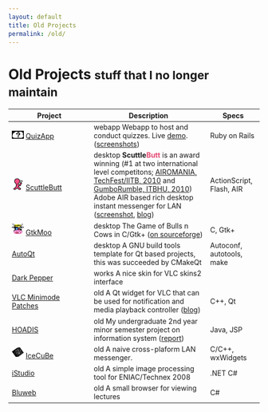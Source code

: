 ```yaml
---
layout: default
title: Old Projects
permalink: /old/
---
```


<div class="page-header">
  <h1 class="section">Old Projects <small>stuff that I no longer maintain</small></h1>
</div>

<table class="table table-striped table-bordered">
  <thead>
    <tr>
      <th style="min-width: 150px;">Project</th>
      <th>Description</th>
      <th>Specs</th>
    </tr>
  </thead>
  <tbody>
    <tr>
      <td><img src="/images/projects/quizapp-small.png"> <a href="/files/old/quizapp.zip">QuizApp</a></td>
      <td><span class="label label-success">webapp</span> Webapp to host and conduct quizzes. Live <a href="http://quizapp.herokuapp.com/">demo</a>. (<a href="https://github.com/bhaisahab/old/tree/master/quizapp/public/images/screenshot">screenshots</a>)</td>
      <td>Ruby on Rails</td>
    </tr>
    <tr>
      <td><img src="/images/projects/scuttlebutt-small.png"> <a href="/files/old/scuttlebutt.zip">ScuttleButt</a></td>
      <td><span class="label label-warning">desktop</span> <strong>Scuttle<span style="color: rgb(228, 73, 114);">Butt</span></strong> is an award winning (#1 at two international level competitons; <a target="_blank" href="http://techfest.org">AIROMANIA, TechFest/IITB, 2010</a> and <a href="http://itbhu.ac.in/codefest/2010/gumbo-rumble.html">GumboRumble, ITBHU, 2010</a>) Adobe AIR based rich desktop instant messenger for LAN (<a href="/images/scuttlebutt-shot.jpg">screenshot</a>, <a href="/logs/scuttlebutt/">blog</a>)</td>
      <td>ActionScript, Flash, AIR</td>
    </tr>
    <tr>
      <td><img src="/images/projects/gtkmoo-small.png"> <a href="/files/old/gtkmoo.zip">GtkMoo</a></td>
      <td><span class="label label-warning">desktop</span> The Game of Bulls n Cows in C/Gtk+ (<a href="http://gtk-moo.sourceforge.net">on sourceforge</a>)</td>
      <td>C, Gtk+</td>
    </tr>
    <tr>
      <td><a href="/files/old/autoqt.zip">AutoQt</a></td>
      <td><span class="label label-warning">desktop</span> A GNU build tools template for Qt based projects, this was succeeded by CMakeQt</td>
      <td>Autoconf, autotools, make</td>
    </tr>
    <tr>
      <td><a href="/files/old/dark-pepper.vlt">Dark Pepper</a></td>
      <td><span class="label label-success">works</span> A nice skin for VLC skins2 interface</td>
      <td></td>
    </tr>
    <tr>
      <td><a href="/files/old/vlc-minimode.zip">VLC Minimode Patches</a></td>
      <td><span class="label">old</span> A Qt widget for VLC that can be used for notification and media playback controller (<a href="/logs/story-of-a-notification-widget/">blog</a>)</td>
      <td>C++, Qt</td>
    </tr>
    <tr>
      <td><a href="/files/old/hoadis.zip">HOADIS</a></td>
      <td><span class="label">old</span> My undergraduate 2nd year minor semester project on information system (<a href="/files/docs/swlab-report-hoadis.pdf">report</a>)</td>
      <td>Java, JSP</td>
    </tr>
    <tr>
      <td><img src="/images/projects/obsolete-small.png"> <a href="/files/old/icecube.zip">IceCuBe</a></td>
      <td><span class="label">old</span> A naive cross-plaform LAN messenger.</td>
      <td>C/C++, wxWidgets</td>
    </tr>
    <tr>
      <td><a href="/files/old/istudio.zip">iStudio</a></td>
      <td><span class="label">old</span> A simple image processing tool for ENIAC/Technex 2008</td>
      <td>.NET C#</td>
    </tr>
    <tr>
      <td><a href="/files/old/bluweb.zip">Bluweb</a></td>
      <td><span class="label">old</span> A small browser for viewing lectures</td>
      <td>C#</td>
    </tr>
  </tbody>
</table>

<script type="text/javascript">
  mixpanel.track("Project Old Page");
</script>
